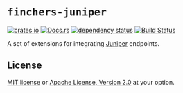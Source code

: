 # `finchers-juniper`

[![crates.io](https://img.shields.io/crates/v/finchers-juniper.svg)](https://crates.io/crates/finchers-juniper)
[![Docs.rs](https://docs.rs/finchers-juniper/badge.svg)](https://docs.rs/finchers-juniper)
[![dependency status](https://deps.rs/crate/finchers-juniper/0.1.0/status.svg)](https://deps.rs/crate/finchers-juniper/0.1.0)
[![Build Status](https://travis-ci.org/finchers-rs/finchers-juniper.svg?branch=master)](https://travis-ci.org/finchers-rs/finchers-juniper)

A set of extensions for integrating [Juniper] endpoints.

[Juniper]: https://github.com/graphql-rust/juniper

## License

[MIT license](LICENSE-MIT) or [Apache License, Version 2.0](LICENSE-APACHE) at your option.
